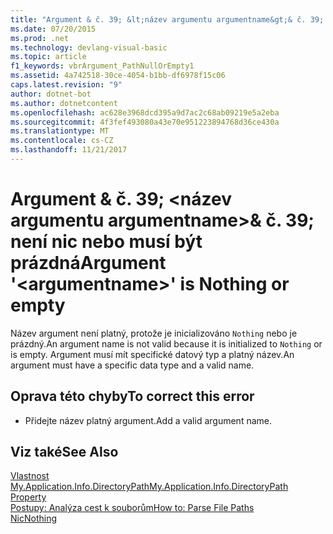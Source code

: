 ```yaml
---
title: "Argument & č. 39; &lt;název argumentu argumentname&gt;& č. 39; není nic nebo musí být prázdná"
ms.date: 07/20/2015
ms.prod: .net
ms.technology: devlang-visual-basic
ms.topic: article
f1_keywords: vbrArgument_PathNullOrEmpty1
ms.assetid: 4a742518-30ce-4054-b1bb-df6978f15c06
caps.latest.revision: "9"
author: dotnet-bot
ms.author: dotnetcontent
ms.openlocfilehash: ac628e3968dcd395a9d7ac2c68ab09219e5a2eba
ms.sourcegitcommit: 4f3fef493080a43e70e951223894768d36ce430a
ms.translationtype: MT
ms.contentlocale: cs-CZ
ms.lasthandoff: 11/21/2017
---
```

# <a name="argument-39ltargumentnamegt39-is-nothing-or-empty"></a><span data-ttu-id="2b67d-102">Argument & č. 39; &lt;název argumentu argumentname&gt;& č. 39; není nic nebo musí být prázdná</span><span class="sxs-lookup"><span data-stu-id="2b67d-102">Argument &#39;&lt;argumentname&gt;&#39; is Nothing or empty</span></span>
<span data-ttu-id="2b67d-103">Název argument není platný, protože je inicializováno `Nothing` nebo je prázdný.</span><span class="sxs-lookup"><span data-stu-id="2b67d-103">An argument name is not valid because it is initialized to `Nothing` or is empty.</span></span> <span data-ttu-id="2b67d-104">Argument musí mít specifické datový typ a platný název.</span><span class="sxs-lookup"><span data-stu-id="2b67d-104">An argument must have a specific data type and a valid name.</span></span>  
  
## <a name="to-correct-this-error"></a><span data-ttu-id="2b67d-105">Oprava této chyby</span><span class="sxs-lookup"><span data-stu-id="2b67d-105">To correct this error</span></span>  
  
-   <span data-ttu-id="2b67d-106">Přidejte název platný argument.</span><span class="sxs-lookup"><span data-stu-id="2b67d-106">Add a valid argument name.</span></span>  
  
## <a name="see-also"></a><span data-ttu-id="2b67d-107">Viz také</span><span class="sxs-lookup"><span data-stu-id="2b67d-107">See Also</span></span>  
 [<span data-ttu-id="2b67d-108">Vlastnost My.Application.Info.DirectoryPath</span><span class="sxs-lookup"><span data-stu-id="2b67d-108">My.Application.Info.DirectoryPath Property</span></span>](http://msdn.microsoft.com/en-us/660586b9-638e-42a7-ae21-5eee34a3fccf)  
 [<span data-ttu-id="2b67d-109">Postupy: Analýza cest k souborům</span><span class="sxs-lookup"><span data-stu-id="2b67d-109">How to: Parse File Paths</span></span>](../../visual-basic/developing-apps/programming/drives-directories-files/how-to-parse-file-paths.md)  
 [<span data-ttu-id="2b67d-110">Nic</span><span class="sxs-lookup"><span data-stu-id="2b67d-110">Nothing</span></span>](../../visual-basic/language-reference/nothing.md)
